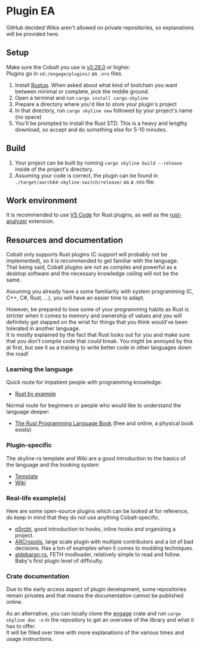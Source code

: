 # Plugin EA

GitHub decided Wikis aren't allowed on private repositories, so explanations will be provided here.

## Setup
Make sure the Cobalt you use is [v0.28.0](https://github.com/Raytwo/Cobalt/releases/tag/v0.28.0) or higher.  
Plugins go in ``sd:/engage/plugins/`` as ``.nro`` files.

1. Install [Rustup](https://rustup.rs/). When asked about what kind of toolchain you want between minimal or complete, pick the middle ground.
2. Open a terminal and run ``cargo install cargo-skyline``
3. Prepare a directory where you'd like to store your plugin's project
4. In that directory, run ``cargo skyline new`` followed by your project's name (no space)
5. You'll be prompted to install the Rust STD. This is a heavy and lengthy download, so accept and do something else for 5-10 minutes.

## Build
1. Your project can be built by running ``cargo skyline build --release`` inside of the project's directory.
2. Assuming your code is correct, the plugin can be found in ``./target/aarch64-skyline-switch/release/`` as a .nro file.

## Work environment
It is recommended to use [VS Code](https://code.visualstudio.com/download) for Rust plugins, as well as the [rust-analyzer](https://marketplace.visualstudio.com/items?itemName=rust-lang.rust-analyzer) extension.

## Resources and documentation
Cobalt only supports Rust plugins (C support will probably not be implemented), so it is recommended to get familiar with the language.  
That being said, Cobalt plugins are not as complex and powerful as a desktop software and the necessary knowledge ceiling will not be the same.

Assuming you already have a some familiarity with system programming (C, C++, C#, Rust, ...), you will have an easier time to adapt.

However, be prepared to lose some of your programming habits as Rust is stricter when it comes to memory and ownership of values and you will definitely get slapped on the wrist for things that you think would've been tolerated in another language.  
It is mostly explained by the fact that Rust looks out for you and make sure that you don't compile code that *could* break. You might be annoyed by this at first, but see it as a training to write better code in other languages down the road!

### Learning the language
Quick route for impatient people with programming knowledge:
* [Rust by example](https://doc.rust-lang.org/rust-by-example/)

Normal route for beginners or people who would like to understand the language deeper:
* [The Rust Programming Language Book](https://doc.rust-lang.org/book/) (free and online, a physical book exists)

### Plugin-specific
The skyline-rs template and Wiki are a good introduction to the basics of the language and the hooking system
* [Template](https://github.com/ultimate-research/skyline-rs-template)
* [Wiki](https://github.com/ultimate-research/skyline-rs-template/wiki)

### Real-life example(s)
Here are some open-source plugins which can be looked at for reference, do keep in mind that they do not use anything Cobalt-specific.
* [p5rcbt](https://github.com/Raytwo/p5rcbt), good introduction to hooks, inline hooks and organizing a project.
* [ARCropolis](https://github.com/Raytwo/ARCropolis/tree/master), large scale plugin with multiple contributors and a lot of bad decisions. Has a ton of examples when it comes to modding techniques.
* [aldebaran-rs](https://github.com/three-houses-research-team/aldebaran-rs/blob/master/src/forge.rs), FETH modloader, relatively simple to read and follow. Baby's first plugin level of difficulty.

### Crate documentation
Due to the early access aspect of plugin development, some repositories remain privates and that means the documentation cannot be published online.  

As an alternative, you can locally clone the [engage](https://github.com/DivineDragonFanClub/engage) crate and run ``cargo skyline doc -o`` in the repository to get an overview of the library and what it has to offer.  
It will be filled over time with more explanations of the various times and usage instructions.
